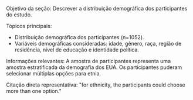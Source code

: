 Objetivo da seção: Descrever a distribuição demográfica dos participantes do estudo.

Tópicos principais:
*   Distribuição demográfica dos participantes (n=1052).
*   Variáveis demográficas consideradas: idade, gênero, raça, região de residência, nível de educação e identidade política.

Informações relevantes: A amostra de participantes representa uma amostra estratificada da demografia dos EUA. Os participantes puderam selecionar múltiplas opções para etnia.

Citação direta representativa: "for ethnicity, the participants could choose more than one option."